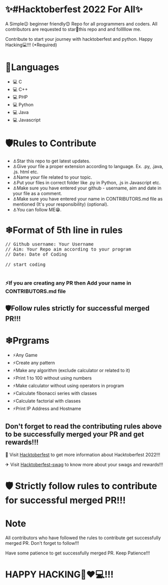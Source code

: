 # ✨#Hacktoberfest 2022 For All✨
A Simple😉 beginner friendly😊 Repo for all programmers and coders. All contributors are requested to star🌟this repo and and folllllow me.

Contribute to start your journey with hacktoberfest and python. Happy Hacking💻!!! (*Required)

# 🌟Languages
- 💻 C
- 💻 C++
- 💻 PHP
- 💻 Python
- 💻 Java
- 💻 Javascript

# 🛡Rules to Contribute
- ⚓Star this repo to get latest updates.
- ⚓Give your file a proper extension according to language. Ex. .py, .java, .js. html etc.
- ⚓Name your file related to your topic.
- ⚓Put your files in correct folder like .py in Python, .js in Javascript etc.
- ⚓Make sure you have entered your github - username, aim and date in your file as a comment.
- ⚓Make sure you have entered your name in CONTRIBUTORS.md file as mentioned (It's your responsibility) (optional).
- ⚓You can follow ME😁.

# ❄Format of 5th line in rules
<pre>// Github username: Your Username
// Aim: Your Repo aim according to your program
// Date: Date of Coding

// start coding

</pre>

### ⚡If you are creating any PR then Add your name in CONTRIBUTORS.md file 

## 🛡Follow rules strictly for successful merged PR!!!

# ❄Prgrams
- ⚡Any Game
- ⚡Create any pattern
- ⚡Make any algorithm (exclude calculator or related to it)
- ⚡Print 1 to 100 without using numbers
- ⚡Make calculator without using operators in program
- ⚡Calculate fibonacci series with classes
- ⚡Calculate factorial with classes
- ⚡Print IP Address and Hostname


## Don't forget to read the contributing rules above to be successfully merged your PR and get rewards!!!

🏹 Visit <a href="hacktoberfest.com" target="_blank">Hacktoberfest</a> to get more information about Hacktoberfest 2022!!!

✈ Visit <a href="https://hacktoberfest-swag.com" target="_blank">Hacktoberfest-swag</a> to know more about your swags and rewards!!!

# 🛡 Strictly follow rules to contribute for successful merged PR!!!

# Note
All contributors who have followed the rules to contribute get successfully merged PR. Don't forget to follow!!! 

Have some patience to get successfully merged PR. Keep Patience!!!

# HAPPY HACKING🤞❤💻!!!
